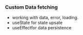 ### Custom Data fetching
 - working with data, error, loading.
 - useState for state upsate
 - useEffectfor data persistence
